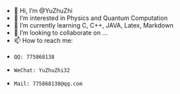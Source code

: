 - 👋 Hi, I’m @YuZhuZhi
- 👀 I’m interested in Physics and Quantum Computation
- 🌱 I’m currently learning C, C++, JAVA, Latex, Markdown
- 💞️ I’m looking to collaborate on ...
- 📫 How to reach me:
-     QQ: 775868138
-     WeChat: YuZhuZhi32
-     Mail: 775868138@qq.com

<!---
YuZhuZhi/YuZhuZhi is a ✨ special ✨ repository because its `README.md` (this file) appears on your GitHub profile.
You can click the Preview link to take a look at your changes.
--->

